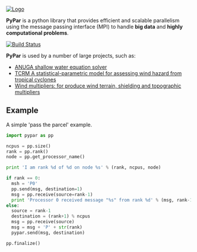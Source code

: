 [![Logo](https://raw.githubusercontent.com/daleroberts/pypar/master/doc/logo.png)](https://raw.githubusercontent.com/daleroberts/pypar/master/doc/logo.png)

**PyPar** is a python library that provides efficient and scalable parallelism using the message passing interface (MPI) to handle **big data** and **highly computational problems**.

[![Build Status](https://travis-ci.org/daleroberts/pypar.svg?branch=master)](https://travis-ci.org/daleroberts/pypar)

**PyPar** is used by a number of large projects, such as:

 - [ANUGA shallow water equation solver](https://github.com/GeoscienceAustralia/anuga_core)
 - [TCRM A statistical-parametric model for assessing wind hazard from tropical cyclones](https://github.com/GeoscienceAustralia/tcrm)
 - [Wind multipliers: for produce wind terrain, shielding and topographic multipliers](https://github.com/GeoscienceAustralia/Wind_multipliers)

## Example

A simple 'pass the parcel' example.

```python
import pypar as pp

ncpus = pp.size()
rank = pp.rank()
node = pp.get_processor_name()

print 'I am rank %d of %d on node %s' % (rank, ncpus, node)

if rank == 0:
  msh = 'P0'
  pp.send(msg, destination=1)
  msg = pp.receive(source=rank-1)
  print 'Processor 0 received message "%s" from rank %d' % (msg, rank-1)
else:
  source = rank-1
  destination = (rank+1) % ncpus
  msg = pp.receive(source)
  msg = msg + 'P' + str(rank)
  pypar.send(msg, destination)

pp.finalize()
```
